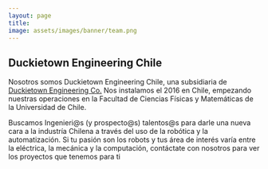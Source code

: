 ```yaml
---
layout: page
title:
image: assets/images/banner/team.png
---
```


## Duckietown Engineering Chile
Nosotros somos Duckietown Engineering Chile, una subsidiaria de [Duckietown Engineering Co.](https://duckietown.com/) Nos instalamos el 2016 en Chile, empezando nuestras operaciones en la Facultad de Ciencias Físicas y Matemáticas de la Universidad de Chile.

Buscamos Ingenieri@s (y prospecto@s) talentos@s para darle una nueva cara a la industría Chilena a través del uso de la robótica y la automatización. Si tu pasión son los robots y tus área de interés varía entre la eléctrica, la mecánica y la computación, contáctate con nosotros para ver los proyectos que tenemos para ti
